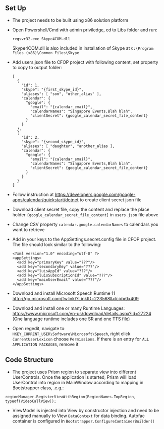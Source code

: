 ## Set Up

- The project needs to be built using x86 solution platform
- Open Powershell/Cmd with admin priviledge, cd to Libs folder and run:
  ```
  regsvr32.exe Skype4COM.dll
  ```
  Skype4COM.dll is also included in installation of Skype at `C:\Program Files (x86)\Common Files\Skype`

- Add users.json file to CFOP project with following content, set property to copy to output folder:
  ```
  [
    {
      "id": 1,
      "skype": "{first_skype_id}",
      "aliases": [ "son", "other_alias" ],
      "calendar": {
        "google": {
          "email": "{calendar_email}",
          "calendarNames": "Singapore Events,Blah blah",
          "clientSecret": {google_calendar_secret_file_content}
        }
      }
    },
    {
      "id": 2,
      "skype": "{second_skype_id}",
      "aliases": [ "daughter", "another_alias ],
      "calendar": {
        "google": {
          "email": "{calendar_email}",
          "calendarNames": "Singapore Events,Blah blah",
          "clientSecret": {google_calendar_secret_file_content}
        }
      }
    }
  ]
  ```
- Follow instruction at https://developers.google.com/google-apps/calendar/quickstart/dotnet to create client secret json file
- Download client secret file, copy the content and replace the place holder `{google_calendar_secret_file_content}` in `users.json` file above
- Change CSV property `calendar.google.calendarNames` to calendars you want to retrieve
- Add in your keys to the AppSettings.secret.config file in CFOP project.  The file should look similar to the following:
  ```
  <?xml version="1.0" encoding="utf-8" ?>
  <appSettings>
    <add key="primaryKey" value="???"/>
    <add key="secondaryKey" value="???"/>
    <add key="luisAppId" value="???"/>
    <add key="luisSubscriptionId" value="???"/>
    <add key="mainUserEmail" value="???"/>
  </appSettings>
  ```

- Download and install Microsoft Speech Runtime 11 http://go.microsoft.com/fwlink/?LinkID=223568&clcid=0x409
- Download and install one or many Runtime Languages: https://www.microsoft.com/en-us/download/details.aspx?id=27224
    (One language runtime includes one SR and one TTS file)
- Open regedit, navigate to `HKEY_CURRENT_USER\Software\Microsoft\Speech`, right click `CurrentUserLexicon` choose `Permissions`. If there is an entry for `ALL APPLICATION PACKAGES`, remove it

## Code Structure

- The project uses Prism region to separate view into different UserControls. Once the application is started, Prism will load UserControl into region in MainWindow according to mapping in Bootstrapper class, .e.g.:
```
regionManager.RegisterViewWithRegion(RegionNames.TopRegion, typeof(VideoCallView));
```

- ViewModel is injected into View by constructor injection and need to be assigned manually to View `DataContext` for data binding. Autofac container is configured in `Bootstrapper.ConfigureContainerBuilder()`